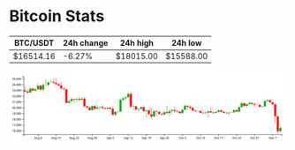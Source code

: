 # Bitcoin Stats

BTC/USDT|24h change|24h high|24h low|
|---|---|---|---|
|$16514.16|-6.27%|$18015.00|$15588.00|

<img src="./chart.svg">
